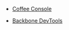 - [Coffee Console](https://github.com/snookca/CoffeeConsole)

- [Backbone DevTools](https://github.com/spect88/backbone-devtools)
